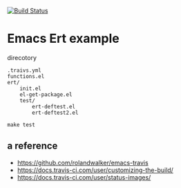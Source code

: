 [![Build Status](https://travis-ci.org/mukaer/emacs-ert-test-example.svg?branch=master)](https://travis-ci.org/mukaer/emacs-ert-test-example)
# Emacs Ert example


direcotory
```
.traivs.yml
functions.el
ert/
    init.el
    el-get-package.el
    test/
        ert-deftest.el
        ert-deftest2.el
```




``` shell
make test
```



## a reference
- https://github.com/rolandwalker/emacs-travis
- https://docs.travis-ci.com/user/customizing-the-build/
- https://docs.travis-ci.com/user/status-images/
